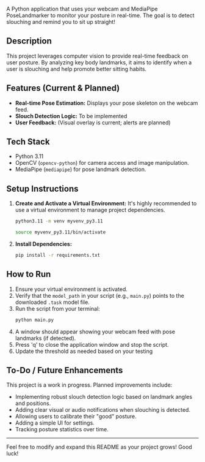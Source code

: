 A Python application that uses your webcam and MediaPipe PoseLandmarker to monitor your posture in real-time. The goal is to detect slouching and remind you to sit up straight!

## Description

This project leverages computer vision to provide real-time feedback on user posture. By analyzing key body landmarks, it aims to identify when a user is slouching and help promote better sitting habits.

## Features (Current & Planned)

* **Real-time Pose Estimation:** Displays your pose skeleton on the webcam feed.
* **Slouch Detection Logic:** To be implemented
* **User Feedback:** (Visual overlay is current; alerts are planned)

## Tech Stack

* Python 3.11
* OpenCV (`opencv-python`) for camera access and image manipulation.
* MediaPipe (`mediapipe`) for pose landmark detection.

## Setup Instructions

1.  **Create and Activate a Virtual Environment:**
    It's highly recommended to use a virtual environment to manage project dependencies.
    ```bash
    python3.11 -m venv myvenv_py3.11 
    ```
    
    ```bash
    source myvenv_py3.11/bin/activate
    ```
    

2.  **Install Dependencies:**
    ```bash
    pip install -r requirements.txt
    ```

## How to Run

1.  Ensure your virtual environment is activated.
2.  Verify that the `model_path` in your script (e.g., `main.py`) points to the downloaded `.task` model file.
3.  Run the script from your terminal:
    ```bash
    python main.py 
    ```
4.  A window should appear showing your webcam feed with pose landmarks (if detected).
5.  Press 'q' to close the application window and stop the script.
6.  Update the threshold as needed based on your testing

## To-Do / Future Enhancements

This project is a work in progress. Planned improvements include:
* Implementing robust slouch detection logic based on landmark angles and positions.
* Adding clear visual or audio notifications when slouching is detected.
* Allowing users to calibrate their "good" posture.
* Adding a simple UI for settings.
* Tracking posture statistics over time.

---

Feel free to modify and expand this README as your project grows! Good luck!
